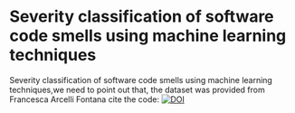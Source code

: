 # Severity classification of software code smells using machine learning techniques
Severity classification of software code smells using machine learning techniques,we need to point out that, the dataset was provided from Francesca Arcelli Fontana
cite the code: [![DOI](https://zenodo.org/badge/415059600.svg)](https://zenodo.org/badge/latestdoi/415059600)

